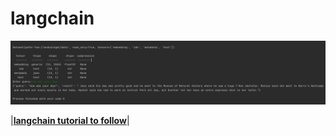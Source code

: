 # langchain
![MachineLearning](https://github.com/andysingal/langchain/blob/main/Images/Screen%20Shot%202023-04-24%20at%204.56.57%20PM.png)

|[**langchain tutorial to follow**](https://github.com/gkamradt/langchain-tutorials.git)|

